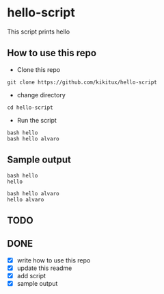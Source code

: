# hello-script
This script prints hello

## How to use this repo

- Clone this repo

```
git clone https://github.com/kikitux/hello-script
```

- change directory

```
cd hello-script
```

- Run the script

```
bash hello
bash hello alvaro
```

## Sample output

```
bash hello
hello

bash hello alvaro
hello alvaro
```

## TODO


## DONE
- [x] write how to use this repo
- [x] update this readme
- [x] add script
- [x] sample output
